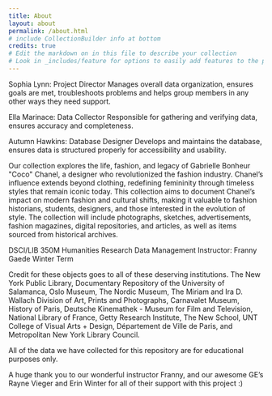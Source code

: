 ```yaml
---
title: About
layout: about
permalink: /about.html
# include CollectionBuilder info at bottom
credits: true
# Edit the markdown on in this file to describe your collection
# Look in _includes/feature for options to easily add features to the page
---
```


Sophia Lynn: Project Director
Manages overall data organization, ensures goals are met, troubleshoots problems and helps group members in any other ways they need support. 


Ella Marinace: Data Collector
Responsible for gathering and verifying data, ensures accuracy and completeness.


Autumn Hawkins: Database Designer
Develops and maintains the database, ensures data is structured properly for accessibility and usability.




Our collection explores the life, fashion, and legacy of Gabrielle Bonheur "Coco" Chanel, a designer who revolutionized the fashion industry. Chanel’s influence extends beyond clothing, redefining femininity through timeless styles that remain iconic today. This collection aims to document Chanel’s impact on modern fashion and cultural shifts, making it valuable to fashion historians, students, designers, and those interested in the evolution of style. The collection will include photographs, sketches, advertisements, fashion magazines, digital repositories, and articles, as well as items sourced from historical archives. 




DSCI/LIB 350M Humanities Research Data Management
Instructor: Franny Gaede
Winter Term




Credit for these objects goes to all of these deserving institutions. 
The New York Public Library, Documentary Repository of the University of Salamanca, Oslo Museum, The Nordic Museum, The Miriam and Ira D. Wallach Division of Art, Prints and Photographs, Carnavalet Museum, History of Paris, Deutsche Kinemathek - Museum for Film and Television, National Library of France, Getty Research Institute, The New School, UNT College of Visual Arts + Design, Département de Ville de Paris, and Metropolitan New York Library Council.




All of the data we have collected for this repository are for educational purposes only. 




A huge thank you to our wonderful instructor Franny, and our awesome GE’s Rayne Vieger and Erin Winter for all of their support with this project :)


